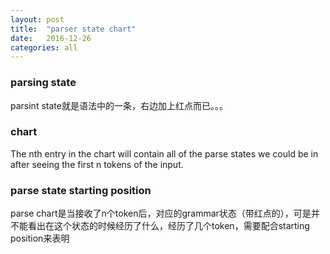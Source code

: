 ```yaml
---
layout: post
title:  "parser state chart"
date:   2016-12-26
categories: all
---
```


### parsing state

parsint state就是语法中的一条，右边加上红点而已。。。

### chart

The nth entry in the chart will contain all of the parse states we could be in after seeing the first n tokens of the input.

### parse state starting position

parse chart是当接收了n个token后，对应的grammar状态（带红点的），可是并不能看出在这个状态的时候经历了什么，经历了几个token，需要配合starting position来表明